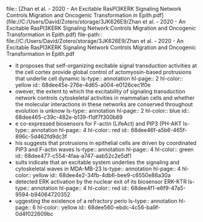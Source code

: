 file:: [Zhan et al. - 2020 - An Excitable RasPI3KERK Signaling Network Controls Migration and Oncogenic Transformation in Epith.pdf](file://C:/Users/David/Zotero/storage/3JK626E9/Zhan et al. - 2020 - An Excitable RasPI3KERK Signaling Network Controls Migration and Oncogenic Transformation in Epith.pdf)
file-path:: file://C:/Users/David/Zotero/storage/3JK626E9/Zhan et al. - 2020 - An Excitable RasPI3KERK Signaling Network Controls Migration and Oncogenic Transformation in Epith.pdf

- It proposes that self-organizing excitable signal transduction activities at the cell cortex provide global control of actomyosin-based protrusions that underlie cell dynamic
  ls-type:: annotation
  hl-page:: 2
  hl-color:: yellow
  id:: 68dee45e-276e-4d65-a004-e0126cec1f0e
- owever, the extent to which the excitability of signaling transduction network controls cytoskeletal activities in mammalian cells and whether the molecular interactions in these networks are conserved throughout evolution is unknow
  ls-type:: annotation
  hl-page:: 2
  hl-color:: blue
  id:: 68dee465-c39c-482e-b139-f1df7f300b89
- e co-expressed biosensors for F-actin (LifeAct) and PIP3 (PH-AKT
  ls-type:: annotation
  hl-page:: 4
  hl-color:: red
  id:: 68dee46f-a5b6-465f-896c-5d462fd9dc3f
- his suggests that protrusions in epithelial cells are driven by coordinated PIP3 and F-actin waves
  ls-type:: annotation
  hl-page:: 4
  hl-color:: green
  id:: 68dee477-c554-4faa-a747-aab52c2e5df1
- sults indicate that an excitable system underlies the signaling and cytoskeletal waves in MDA-MB-23
  ls-type:: annotation
  hl-page:: 4
  hl-color:: yellow
  id:: 68dee4e2-34fb-4db6-bee9-c6550e86a30a
- detected ERK activation by the nuclear exit of its biosensor ERK-KTR
  ls-type:: annotation
  hl-page:: 4
  hl-color:: red
  id:: 68dee4f1-e6f9-47a5-9594-b94064720352
- uggesting the existence of a refractory perio
  ls-type:: annotation
  hl-page:: 6
  hl-color:: yellow
  id:: 68dee560-ebdc-4c56-ba9f-0d4f022609bc
